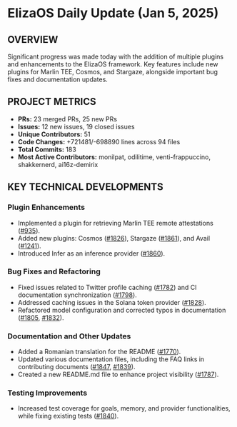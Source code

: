# ElizaOS Daily Update (Jan 5, 2025)

## OVERVIEW 
Significant progress was made today with the addition of multiple plugins and enhancements to the ElizaOS framework. Key features include new plugins for Marlin TEE, Cosmos, and Stargaze, alongside important bug fixes and documentation updates.

## PROJECT METRICS
- **PRs:** 23 merged PRs, 25 new PRs
- **Issues:** 12 new issues, 19 closed issues
- **Unique Contributors:** 51
- **Code Changes:** +721481/-698890 lines across 94 files
- **Total Commits:** 183
- **Most Active Contributors:** monilpat, odilitime, venti-frappuccino, shakkernerd, ai16z-demirix

## KEY TECHNICAL DEVELOPMENTS

### Plugin Enhancements
- Implemented a plugin for retrieving Marlin TEE remote attestations ([#935](https://github.com/elizaos/eliza/pull/935)).
- Added new plugins: Cosmos ([#1826](https://github.com/elizaos/eliza/pull/1826)), Stargaze ([#1861](https://github.com/elizaos/eliza/pull/1861)), and Avail ([#1241](https://github.com/elizaos/eliza/pull/1241)).
- Introduced Infer as an inference provider ([#1860](https://github.com/elizaos/eliza/pull/1860)).

### Bug Fixes and Refactoring
- Fixed issues related to Twitter profile caching ([#1782](https://github.com/elizaos/eliza/pull/1782)) and CI documentation synchronization ([#1798](https://github.com/elizaos/eliza/pull/1798)).
- Addressed caching issues in the Solana token provider ([#1828](https://github.com/elizaos/eliza/pull/1828)).
- Refactored model configuration and corrected typos in documentation ([#1805](https://github.com/elizaos/eliza/pull/1805), [#1832](https://github.com/elizaos/eliza/pull/1832)).

### Documentation and Other Updates
- Added a Romanian translation for the README ([#1770](https://github.com/elizaos/eliza/pull/1770)).
- Updated various documentation files, including the FAQ links in contributing documents ([#1847](https://github.com/elizaos/eliza/pull/1847), [#1839](https://github.com/elizaos/eliza/pull/1839)).
- Created a new README.md file to enhance project visibility ([#1787](https://github.com/elizaos/eliza/pull/1787)).

### Testing Improvements
- Increased test coverage for goals, memory, and provider functionalities, while fixing existing tests ([#1840](https://github.com/elizaos/eliza/pull/1840)).